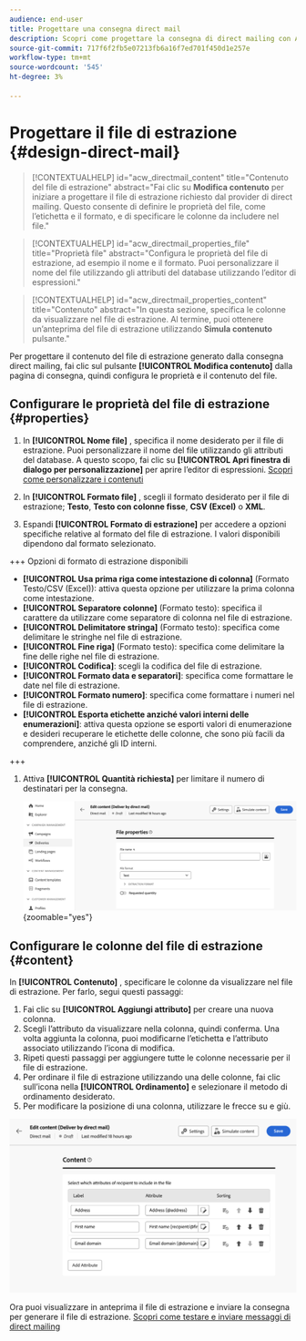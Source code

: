 ```yaml
---
audience: end-user
title: Progettare una consegna direct mail
description: Scopri come progettare la consegna di direct mailing con Adobe Campaign Web
source-git-commit: 717f6f2fb5e07213fb6a16f7ed701f450d1e257e
workflow-type: tm+mt
source-wordcount: '545'
ht-degree: 3%

---
```



# Progettare il file di estrazione {#design-direct-mail}

>[!CONTEXTUALHELP]
>id="acw_directmail_content"
>title="Contenuto del file di estrazione"
>abstract="Fai clic su **Modifica contenuto** per iniziare a progettare il file di estrazione richiesto dal provider di direct mailing. Questo consente di definire le proprietà del file, come l’etichetta e il formato, e di specificare le colonne da includere nel file."

>[!CONTEXTUALHELP]
>id="acw_directmail_properties_file"
>title="Proprietà file"
>abstract="Configura le proprietà del file di estrazione, ad esempio il nome e il formato. Puoi personalizzare il nome del file utilizzando gli attributi del database utilizzando l’editor di espressioni."

>[!CONTEXTUALHELP]
>id="acw_directmail_properties_content"
>title="Contenuto"
>abstract="In questa sezione, specifica le colonne da visualizzare nel file di estrazione. Al termine, puoi ottenere un’anteprima del file di estrazione utilizzando **Simula contenuto** pulsante."

Per progettare il contenuto del file di estrazione generato dalla consegna direct mailing, fai clic sul pulsante **[!UICONTROL Modifica contenuto]** dalla pagina di consegna, quindi configura le proprietà e il contenuto del file.

## Configurare le proprietà del file di estrazione {#properties}

1. In **[!UICONTROL Nome file]** , specifica il nome desiderato per il file di estrazione. Puoi personalizzare il nome del file utilizzando gli attributi del database. A questo scopo, fai clic su **[!UICONTROL Apri finestra di dialogo per personalizzazione]** per aprire l’editor di espressioni. [Scopri come personalizzare i contenuti](../personalization/personalize.md)

1. In **[!UICONTROL Formato file]** , scegli il formato desiderato per il file di estrazione; **Testo**, **Testo con colonne fisse**, **CSV (Excel)** o **XML**.

1. Espandi **[!UICONTROL Formato di estrazione]** per accedere a opzioni specifiche relative al formato del file di estrazione. I valori disponibili dipendono dal formato selezionato.

+++ Opzioni di formato di estrazione disponibili

   * **[!UICONTROL Usa prima riga come intestazione di colonna]** (Formato Testo/CSV (Excel)): attiva questa opzione per utilizzare la prima colonna come intestazione.
   * **[!UICONTROL Separatore colonne]** (Formato testo): specifica il carattere da utilizzare come separatore di colonna nel file di estrazione.
   * **[!UICONTROL Delimitatore stringa]** (Formato testo): specifica come delimitare le stringhe nel file di estrazione.
   * **[!UICONTROL Fine riga]** (Formato testo): specifica come delimitare la fine delle righe nel file di estrazione.
   * **[!UICONTROL Codifica]**: scegli la codifica del file di estrazione.
   * **[!UICONTROL Formato data e separatori]**: specifica come formattare le date nel file di estrazione.
   * **[!UICONTROL Formato numero]**: specifica come formattare i numeri nel file di estrazione.
   * **[!UICONTROL Esporta etichette anziché valori interni delle enumerazioni]**: attiva questa opzione se esporti valori di enumerazione e desideri recuperare le etichette delle colonne, che sono più facili da comprendere, anziché gli ID interni.

+++

1. Attiva **[!UICONTROL Quantità richiesta]** per limitare il numero di destinatari per la consegna.

   ![](assets/dm-content-details.png){zoomable=&quot;yes&quot;}

## Configurare le colonne del file di estrazione {#content}

In **[!UICONTROL Contenuto]** , specificare le colonne da visualizzare nel file di estrazione. Per farlo, segui questi passaggi:

1. Fai clic su **[!UICONTROL Aggiungi attributo]** per creare una nuova colonna.
1. Scegli l’attributo da visualizzare nella colonna, quindi conferma. Una volta aggiunta la colonna, puoi modificarne l’etichetta e l’attributo associato utilizzando l’icona di modifica.
1. Ripeti questi passaggi per aggiungere tutte le colonne necessarie per il file di estrazione.
1. Per ordinare il file di estrazione utilizzando una delle colonne, fai clic sull’icona nella **[!UICONTROL Ordinamento]** e selezionare il metodo di ordinamento desiderato.
1. Per modificare la posizione di una colonna, utilizzare le frecce su e giù.

![](assets/dm-content-attributes.png)

Ora puoi visualizzare in anteprima il file di estrazione e inviare la consegna per generare il file di estrazione. [Scopri come testare e inviare messaggi di direct mailing](send-direct-mail.md)
